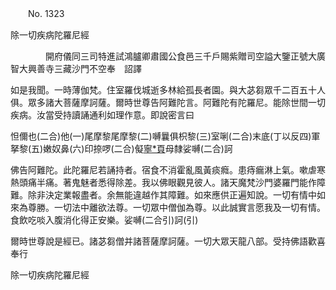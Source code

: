 ﻿　　No. 1323

除一切疾病陀羅尼經

　　　　開府儀同三司特進試鴻臚卿肅國公食邑三千戶賜紫贈司空謚大鑒正號大廣智大興善寺三藏沙門不空奉　詔譯


如是我聞。一時薄伽梵。住室羅伐城逝多林給孤長者園。與大苾芻眾千二百五十人俱。眾多諸大菩薩摩訶薩。爾時世尊告阿難陀言。阿難陀有陀羅尼。能除世間一切疾病。汝當受持讀誦通利如理作意。即說密言曰

怛儞也(二合)他(一)尾摩黎尾摩黎(二)嚩曩俱枳黎(三)室唎(二合)末底(丁以反四)軍拏黎(五)嫩奴鼻(六)印捺啰(二合)儗[寧*頁](二合七)母隸娑嚩(二合)訶

佛告阿難陀。此陀羅尼若誦持者。宿食不消霍亂風黃痰癊。患痔瘺淋上氣。嗽虐寒熱頭痛半痛。著鬼魅者悉得除差。我以佛眼觀見彼人。諸天魔梵沙門婆羅門能作障難。除非決定業報盡者。余無能違越作其障難。如來應供正遍知說。一切有情中如來為尊勝。一切法中離欲法尊。一切眾中僧伽為尊。以此誠實言愿我及一切有情。食飲吃啖入腹消化得正安樂。娑嚩(二合引)訶(引)

爾時世尊說是經已。諸苾芻僧并諸菩薩摩訶薩。一切大眾天龍八部。受持佛語歡喜奉行

除一切疾病陀羅尼經
